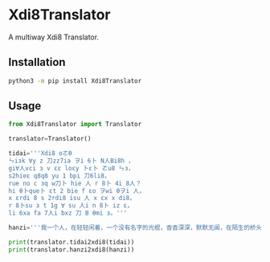 # Xdi8Translator

A multiway Xdi8 Translator.

## Installation

```bash
python3 -m pip install Xdi8Translator
```

## Usage

```python
from Xdi8Translator import Translator

translator=Translator()

tidai='''Xdi8 oㄜθ
ㄣiзk ∀y z 刀zz7ia ヲi 6卜 N人Bi8h ，
gi∀人vci з v εε loεy 卜ε卜 ㄜu8 ㄣз，
s2hieε q8q8 yu 1 bpi 刀6li8，
rue no c зq w刀卜 hie 人 r 8卜 4i 8人？
hi θ卜que卜 εt 2 bie f εo ヲwi θヲi 人，
x εrdi 8 s 2rdi8 isu 人 x εx x di8，
r 8卜su з t 1g ∀ su 人i n 8卜 iz ε，
li 6xa fa 7人i bxz 刀 B θmi з。'''

hanzi='''我一个人，在轻轻闲着，一个没有名字的光棍，杳杳深深，默默无闻，在陌生的桥头，遇见雨中散心的丽人，心里刹那，我爱丽人，拥抱我吧！煞去我的光棍，让我和甜蜜的你，偶然相吻。'''

print(translator.tidai2xdi8(tidai))
print(translator.hanzi2xdi8(hanzi))
```
